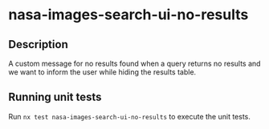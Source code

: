 # nasa-images-search-ui-no-results

## Description

A custom message for no results found when a query returns no results and we want to inform the user while hiding the results table.

## Running unit tests

Run `nx test nasa-images-search-ui-no-results` to execute the unit tests.
